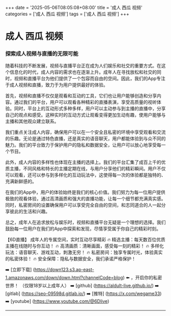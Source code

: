 +++
date = '2025-05-06T08:05:08+08:00'
title = '成人 西瓜 视频'
categories = ['成人 西瓜 视频']
tags = ['成人 西瓜 视频']
+++

# 成人 西瓜 视频

### 探索成人视频与直播的无限可能

随着科技的不断发展，视频与直播平台正在成为人们娱乐和社交的重要方式。在这个信息化的时代，成人内容的需求也在逐渐上升。成年人在寻找放松和社交的同时，视频和直播平台为他们提供了一个包容而自由的空间。因此，我们的App专注于成人视频和直播，致力于为用户提供最好的体验。

首先，视频和直播不仅仅是观看和互动的工具，它们也让用户能够创造和分享内容。通过我们的平台，用户可以观看各种精彩的直播表演，享受高质量的视听体验。同时，平台上的互动形式多种多样，用户可以主动参与到主播的直播中，分享自己的观点和感受。这种实时的互动方式让观看变得更加生动有趣，使用户能够与主播和其他观众建立联系。

我们重点关注成人内容，确保用户可以在一个安全且私密的环境中享受观看和交流的乐趣。无论是通过特色直播，还是真实的语音聊天，用户都能体验到与众不同的魅力。我们的平台致力于保护用户的隐私和数据安全，让用户可以放心地享受每一个节目。

此外，成人内容的多样性也体现在主播的选择上。我们的平台汇集了成百上千的优质主播，不同风格和特长的主播定期在线，与用户分享他们的精彩瞬间。用户不仅可以观看，还可以参与到多样化的互动玩法中，这使得每一次的体验都是独特的、充满新鲜感的。

在我们的App中，用户的体验始终是我们的核心价值。我们努力为每一位用户提供极致的观看体验，通过高清画质和强大的直播功能，让每一个细节都充满真实感。同时，私密房间的设置确保用户可以享受完全自由的空间，和志同道合的人一起分享彼此的生活和兴趣。

总之，成年人在追求放松与娱乐时，视频和直播平台无疑是一个理想的选择。我们鼓励每一位用户在我们的App中探索和发现，尽情享受属于你自己的精彩时刻。

【6D直播】
成年人的专属空间，实时互动尽享精彩
🔥 精选主播：每天数百位优质主播在线随时与你互动！
🔥 高清画质：清晰画面，感受每一刻的精彩！
🔥 多样化玩法：语音聊天、游戏互动，刺激无穷！
🔥 私密房间：独享专属时光，体验真实的私密体验！
🔥 安全保障：隐私与数据安全，我们承诺严格保护！

➡️ [立即下载] (https://down123.s3.ap-east-1.amazonaws.com/down/down.html?channelCode=blog) ⬅️ ，开启你的私密世界！
（仅限18岁以上成年人）
➡️ [github] (https://aldult-live.github.io/)
➡️ [gitlab] (https://seo-09598d.gitlab.io/)
➡️ [推特] (https://x.com/wegame33)
➡️ [youtube] (https://www.youtube.com/@6Dlive)

---
